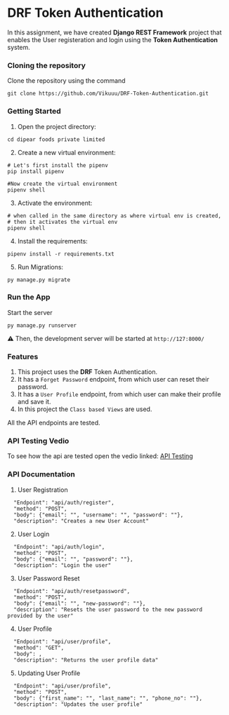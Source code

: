 # DRF Token Authentication

In this assignment, we have created **Django REST Framework** project that enables the User registeration and login using the **Token Authentication** system.

### Cloning the repository
Clone the repository using the command
```
git clone https://github.com/Vikuuu/DRF-Token-Authentication.git
```


### Getting Started

1. Open the project directory:

```
cd dipear foods private limited
```

2. Create a new virtual environment:

```
# Let's first install the pipenv
pip install pipenv

#Now create the virtual environment
pipenv shell
```

3. Activate the environment:

```
# when called in the same directory as where virtual env is created,
# then it activates the virtual env
pipenv shell
```

4. Install the requirements:

```
pipenv install -r requirements.txt
```

5. Run Migrations:

```
py manage.py migrate
```

### Run the App

Start the server

```
py manage.py runserver
```

⚠ Then, the development server will be started at `http://127:8000/`

### Features

1. This project uses the **DRF** Token Authentication.
2. It has a `Forget Password` endpoint, from which user can reset their password.
3. It has a `User Profile` endpoint, from which user can make their profile and save it.
4. In this project the `Class based Views` are used.

All the API endpoints are tested.

### API Testing Vedio

To see how the api are tested open the vedio linked: [API Testing](https://github.com/Vikuuu/DRF-Token-Authentication/blob/main/API%20Tesiting.mp4)

### API Documentation

1. User Registration
```
  "Endpoint": "api/auth/register",
  "method": "POST",
  "body": {"email": "", "username": "", "password": ""},
  "description": "Creates a new User Account"
```

2. User Login
```
  "Endpoint": "api/auth/login",
  "method": "POST",
  "body": {"email": "", "password": ""},
  "description": "Login the user"
```

3. User Password Reset
```
  "Endpoint": "api/auth/resetpassword",
  "method": "POST",
  "body": {"email": "", "new-password": ""},
  "description": "Resets the user password to the new password provided by the user"
```

4. User Profile
```
  "Endpoint": "api/user/profile",
  "method": "GET",
  "body": ,
  "description": "Returns the user profile data"
```

5. Updating User Profile
```
  "Endpoint": "api/user/profile",
  "method": "POST",
  "body": {"first_name": "", "last_name": "", "phone_no": ""},
  "description": "Updates the user profile"
```
